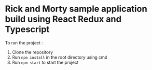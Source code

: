 # Rick and Morty sample application build using React Redux and Typescript

To run the project : 

1. Clone the repository
2. Run `npm install` in the root directory using cmd
3. Run `npm start` to start the project
